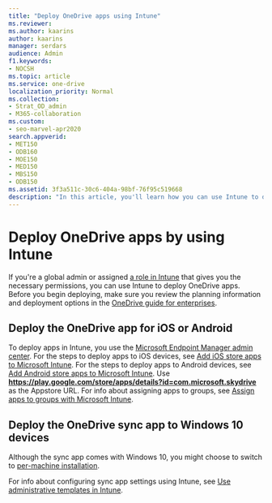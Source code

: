 ```yaml
---
title: "Deploy OneDrive apps using Intune"
ms.reviewer: 
ms.author: kaarins
author: kaarins
manager: serdars
audience: Admin
f1.keywords:
- NOCSH
ms.topic: article
ms.service: one-drive
localization_priority: Normal
ms.collection: 
- Strat_OD_admin
- M365-collaboration
ms.custom:
- seo-marvel-apr2020
search.appverid:
- MET150
- ODB160
- MOE150
- MED150
- MBS150
- ODB150
ms.assetid: 3f3a511c-30c6-404a-98bf-76f95c519668
description: "In this article, you'll learn how you can use Intune to deploy the OneDrive mobile app to iOS and Android devices and the OneDrive sync app to Windows 10."
---
```


# Deploy OneDrive apps by using Intune

If you're a global admin or assigned [a role in Intune](/mem/intune/fundamentals/role-based-access-control) that gives you the necessary permissions, you can use Intune to deploy OneDrive apps. Before you begin deploying, make sure you review the planning information and deployment options in the [OneDrive guide for enterprises](plan-onedrive-enterprise.md).

## Deploy the OneDrive app for iOS or Android

To deploy apps in Intune, you use the [Microsoft Endpoint Manager admin center](https://endpoint.microsoft.com/?ref=AdminCenter#blade/Microsoft_Intune_DeviceSettings/AppsMenu/allApps). For the steps to deploy apps to iOS devices, see [Add iOS store apps to Microsoft Intune](/mem/intune/apps/store-apps-ios). For the steps to deploy apps to Android devices, see [Add Android store apps to Microsoft Intune](/mem/intune/apps/store-apps-android). Use **https://play.google.com/store/apps/details?id=com.microsoft.skydrive** as the Appstore URL. For info about assigning apps to groups, see [Assign apps to groups with Microsoft Intune](/mem/intune/apps/apps-deploy).

## Deploy the OneDrive sync app to Windows 10 devices 

Although the sync app comes with Windows 10, you might choose to switch to [per-machine installation](per-machine-installation.md).

For info about configuring sync app settings using Intune, see [Use administrative templates in Intune](configure-sync-intune.md).
